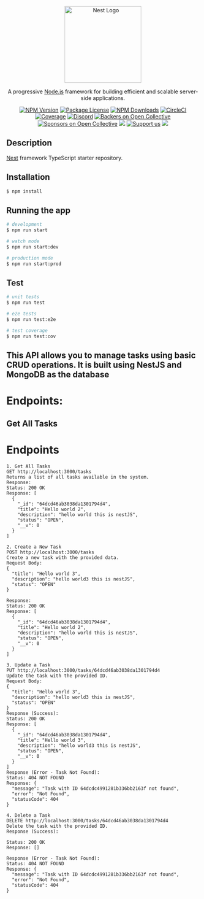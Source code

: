 <p align="center">
  <a href="http://nestjs.com/" target="blank"><img src="https://nestjs.com/img/logo-small.svg" width="200" alt="Nest Logo" /></a>
</p>

[circleci-image]: https://img.shields.io/circleci/build/github/nestjs/nest/master?token=abc123def456
[circleci-url]: https://circleci.com/gh/nestjs/nest

  <p align="center">A progressive <a href="http://nodejs.org" target="_blank">Node.js</a> framework for building efficient and scalable server-side applications.</p>
    <p align="center">
<a href="https://www.npmjs.com/~nestjscore" target="_blank"><img src="https://img.shields.io/npm/v/@nestjs/core.svg" alt="NPM Version" /></a>
<a href="https://www.npmjs.com/~nestjscore" target="_blank"><img src="https://img.shields.io/npm/l/@nestjs/core.svg" alt="Package License" /></a>
<a href="https://www.npmjs.com/~nestjscore" target="_blank"><img src="https://img.shields.io/npm/dm/@nestjs/common.svg" alt="NPM Downloads" /></a>
<a href="https://circleci.com/gh/nestjs/nest" target="_blank"><img src="https://img.shields.io/circleci/build/github/nestjs/nest/master" alt="CircleCI" /></a>
<a href="https://coveralls.io/github/nestjs/nest?branch=master" target="_blank"><img src="https://coveralls.io/repos/github/nestjs/nest/badge.svg?branch=master#9" alt="Coverage" /></a>
<a href="https://discord.gg/G7Qnnhy" target="_blank"><img src="https://img.shields.io/badge/discord-online-brightgreen.svg" alt="Discord"/></a>
<a href="https://opencollective.com/nest#backer" target="_blank"><img src="https://opencollective.com/nest/backers/badge.svg" alt="Backers on Open Collective" /></a>
<a href="https://opencollective.com/nest#sponsor" target="_blank"><img src="https://opencollective.com/nest/sponsors/badge.svg" alt="Sponsors on Open Collective" /></a>
  <a href="https://paypal.me/kamilmysliwiec" target="_blank"><img src="https://img.shields.io/badge/Donate-PayPal-ff3f59.svg"/></a>
    <a href="https://opencollective.com/nest#sponsor"  target="_blank"><img src="https://img.shields.io/badge/Support%20us-Open%20Collective-41B883.svg" alt="Support us"></a>
  <a href="https://twitter.com/nestframework" target="_blank"><img src="https://img.shields.io/twitter/follow/nestframework.svg?style=social&label=Follow"></a>
</p>
  <!--[![Backers on Open Collective](https://opencollective.com/nest/backers/badge.svg)](https://opencollective.com/nest#backer)
  [![Sponsors on Open Collective](https://opencollective.com/nest/sponsors/badge.svg)](https://opencollective.com/nest#sponsor)-->

## Description

[Nest](https://github.com/nestjs/nest) framework TypeScript starter repository.

## Installation

```bash
$ npm install
```

## Running the app

```bash
# development
$ npm run start

# watch mode
$ npm run start:dev

# production mode
$ npm run start:prod
```

## Test

```bash
# unit tests
$ npm run test

# e2e tests
$ npm run test:e2e

# test coverage
$ npm run test:cov
```
## This API allows you to manage tasks using basic CRUD operations. It is built using NestJS and MongoDB as the database

# Endpoints:

## Get All Tasks
# Endpoints
```
1. Get All Tasks
GET http://localhost:3000/tasks
Returns a list of all tasks available in the system.
Response:
Status: 200 OK
Response: [
  {
    "_id": "64dcd46ab3038da1301794d4",
    "title": "Hello world 2",
    "description": "hello world this is nestJS",
    "status": "OPEN",
    "__v": 0
  }
]
```

```
2. Create a New Task
POST http://localhost:3000/tasks
Create a new task with the provided data.
Request Body:
{
  "title": "Hello world 3",
  "description": "hello world3 this is nestJS",
  "status": "OPEN"
}

Response:
Status: 200 OK
Response: [
  {
    "_id": "64dcd46ab3038da1301794d4",
    "title": "Hello world 2",
    "description": "hello world this is nestJS",
    "status": "OPEN",
    "__v": 0
  }
]
```

```
3. Update a Task
PUT http://localhost:3000/tasks/64dcd46ab3038da1301794d4
Update the task with the provided ID.
Request Body:
{
  "title": "Hello world 3",
  "description": "hello world3 this is nestJS",
  "status": "OPEN"
}
Response (Success):
Status: 200 OK
Response: [
  {
    "_id": "64dcd46ab3038da1301794d4",
    "title": "Hello world 3",
    "description": "hello world3 this is nestJS",
    "status": "OPEN",
    "__v": 0
  }
]
Response (Error - Task Not Found):
Status: 404 NOT FOUND
Response: {
  "message": "Task with ID 64dcdc4991281b336bb2163f not found",
  "error": "Not Found",
  "statusCode": 404
}
```

```
4. Delete a Task
DELETE http://localhost:3000/tasks/64dcd46ab3038da1301794d4
Delete the task with the provided ID.
Response (Success):

Status: 200 OK
Response: []

Response (Error - Task Not Found):
Status: 404 NOT FOUND
Response: {
  "message": "Task with ID 64dcdc4991281b336bb2163f not found",
  "error": "Not Found",
  "statusCode": 404
}
```